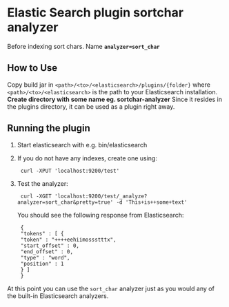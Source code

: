 # Elastic Search plugin sortchar analyzer 
Before indexing sort chars. Name **`analyzer=sort_char`**
## How to Use 
Copy build jar in `<path>/<to>/<elasticsearch>/plugins/{folder}` where `<path>/<to>/<elasticsearch>` is the path to your Elasticsearch installation.
**Create directory with some name eg. sortchar-analyzer**
Since it resides in the plugins directory, it can be used as a plugin right away.
## Running the plugin 
1. Start elasticsearch with e.g. bin/elasticsearch
2. If you do not have any indexes, create one using:

        curl -XPUT 'localhost:9200/test'

3. Test the analyzer:

        curl -XGET 'localhost:9200/test/_analyze?analyzer=sort_char&pretty=true' -d 'This+is++some+text'

    You should see the following response from Elasticsearch:

        {
	    "tokens" : [ {
	    "token" : "++++eehiimossstttx",
	    "start_offset" : 0,
	    "end_offset" : 0,
	    "type" : "word",
	    "position" : 1
	    } ]
	    }


At this point you can use the `sort_char` analyzer just as you would any of the built-in Elasticsearch analyzers.
